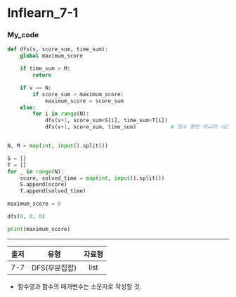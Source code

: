 # Inflearn_7-1
### My_code
```python
def dfs(v, score_sum, time_sum):
    global maximum_score

    if time_sum > M:
        return

    if v == N:
        if score_sum > maximum_score:
            maximum_score = score_sum
    else:
        for i in range(N):
            dfs(v+1, score_sum+S[i], time_sum+T[i])
            dfs(v+1, score_sum, time_sum)           # 점수 뿐만 아니라 시간 또한 해당 문제를 선택하지 않았으면 현재까지 시간의 총합에 추가되지 말아야 함. 


N, M = map(int, input().split())

S = []
T = []
for _ in range(N):
    score, solved_time = map(int, input().split())
    S.append(score)
    T.append(solved_time)

maximum_score = 0

dfs(0, 0, 0)

print(maximum_score)
```
***
|출저|유형|자료형|
|:---:|:---:|:---:|
|7-7|DFS(부분집합)|list|
* 함수명과 함수의 매개변수는 소문자로 작성할 것. 
